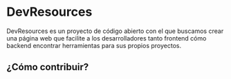 # DevResources

DevResources es un proyecto de código abierto con el que buscamos crear una página web que facilite a los desarrolladores tanto frontend cómo backend encontrar herramientas para sus propios proyectos.

## ¿Cómo contribuir?
